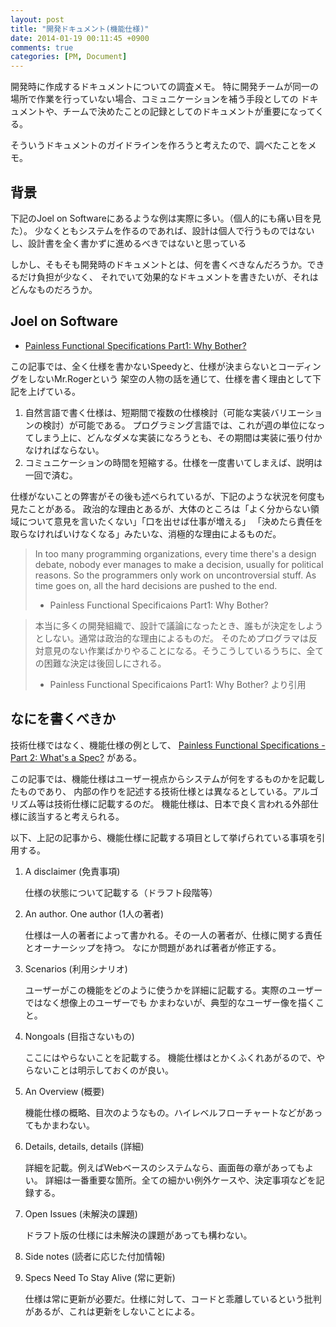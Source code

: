 ```yaml
---
layout: post
title: "開発ドキュメント(機能仕様)"
date: 2014-01-19 00:11:45 +0900
comments: true
categories: [PM, Document]
---
```

開発時に作成するドキュメントについての調査メモ。
特に開発チームが同一の場所で作業を行っていない場合、コミュニケーションを補う手段としての
ドキュメントや、チームで決めたことの記録としてのドキュメントが重要になってくる。

そういうドキュメントのガイドラインを作ろうと考えたので、調べたことをメモ。
<!--more-->

## 背景

下記のJoel on Softwareにあるような例は実際に多い。（個人的にも痛い目を見た）。
少なくともシステムを作るのであれば、設計は個人で行うものではないし、設計書を全く書かずに進めるべきではないと思っている

しかし、そもそも開発時のドキュメントとは、何を書くべきなんだろうか。できるだけ負担が少なく、
それでいて効果的なドキュメントを書きたいが、それはどんなものだろうか。

## Joel on Software

* [Painless Functional Specifications Part1: Why Bother?](http://www.joelonsoftware.com/articles/fog0000000036.html)

この記事では、全く仕様を書かないSpeedyと、仕様が決まらないとコーディングをしないMr.Rogerという
架空の人物の話を通じて、仕様を書く理由として下記を上げている。

1. 自然言語で書く仕様は、短期間で複数の仕様検討（可能な実装バリエーションの検討）が可能である。
	プログラミング言語では、これが週の単位になってしまう上に、どんなダメな実装になろうとも、その期間は実装に張り付かなければならない。
2. コミュニケーションの時間を短縮する。仕様を一度書いてしまえば、説明は一回で済む。

仕様がないことの弊害がその後も述べられているが、下記のような状況を何度も見たことがある。
政治的な理由とあるが、大体のところは「よく分からない領域について意見を言いたくない」「口を出せば仕事が増える」
「決めたら責任を取らなければいけなくなる」みたいな、消極的な理由によるものだ。

> In too many programming organizations, every time there's a design debate, 
> nobody ever manages to make a decision, usually for political reasons. 
> So the programmers only work on uncontroversial stuff. 
> As time goes on, all the hard decisions are pushed to the end. 
> 
> - Painless Functional Specificaions Part1: Why Bother?

> 本当に多くの開発組織で、設計で議論になったとき、誰もが決定をしようとしない。通常は政治的な理由によるものだ。
> そのためプログラマは反対意見のない作業ばかりやることになる。そうこうしているうちに、全ての困難な決定は後回しにされる。
> 
> - Painless Functional Specificaions Part1: Why Bother? より引用


## なにを書くべきか

技術仕様ではなく、機能仕様の例として、
[Painless Functional Specifications - Part 2: What's a Spec?](http://www.joelonsoftware.com/articles/fog0000000035.html) がある。

この記事では、機能仕様はユーザー視点からシステムが何をするものかを記載したものであり、
内部の作りを記述する技術仕様とは異なるとしている。アルゴリズム等は技術仕様に記載するのだ。
機能仕様は、日本で良く言われる外部仕様に該当すると考えられる。

以下、上記の記事から、機能仕様に記載する項目として挙げられている事項を引用する。


1. A disclaimer (免責事項)

	仕様の状態について記載する（ドラフト段階等）

2. An author. One author (1人の著者)

	仕様は一人の著者によって書かれる。その一人の著者が、仕様に関する責任とオーナーシップを持つ。
	なにか問題があれば著者が修正する。

3. Scenarios (利用シナリオ)

	ユーザーがこの機能をどのように使うかを詳細に記載する。実際のユーザーではなく想像上のユーザーでも
	かまわないが、典型的なユーザー像を描くこと。

4. Nongoals (目指さないもの)

	ここにはやらないことを記載する。
	機能仕様はとかくふくれあがるので、やらないことは明示しておくのが良い。

5. An Overview (概要)

	機能仕様の概略、目次のようなもの。ハイレベルフローチャートなどがあってもかまわない。

6. Details, details, details (詳細)

	詳細を記載。例えばWebベースのシステムなら、画面毎の章があってもよい。
	詳細は一番重要な箇所。全ての細かい例外ケースや、決定事項などを記録する。

7. Open Issues (未解決の課題)

	ドラフト版の仕様には未解決の課題があっても構わない。

8. Side notes (読者に応じた付加情報)
9. Specs Need To Stay Alive (常に更新)

	仕様は常に更新が必要だ。仕様に対して、コードと乖離しているという批判があるが、これは更新をしないことによる。




